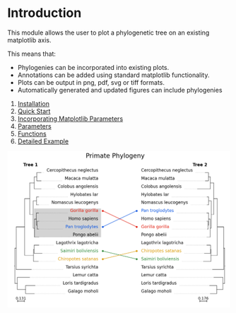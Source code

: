 # Introduction

This module allows the user to plot a phylogenetic tree on an existing matplotlib axis.

This means that:
* Phylogenies can be incorporated into existing plots.
* Annotations can be added using standard matplotlib functionality.
* Plots can be output in png, pdf, svg or tiff formats.
* Automatically generated and updated figures can include phylogenies

1. [Installation](installation.md)
2. [Quick Start](quickstart.md)
3. [Incorporating Matplotlib Parameters](matplotlib.md)
4. [Parameters](parameters.md)
5. [Functions](functions.md)
6. [Detailed Example](detailed.md)

![Illustration](examples/layered.png "Illustration")